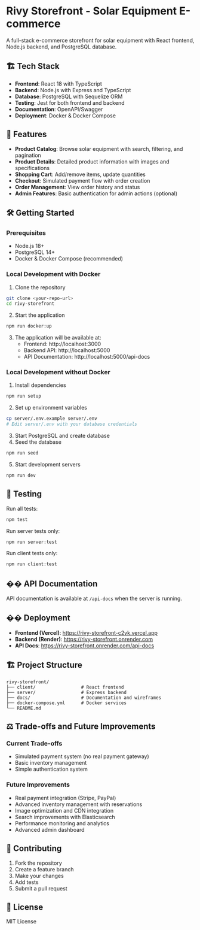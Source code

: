 # Rivy Storefront - Solar Equipment E-commerce

A full-stack e-commerce storefront for solar equipment with React frontend, Node.js backend, and PostgreSQL database.

## 🏗️ Tech Stack

- **Frontend**: React 18 with TypeScript
- **Backend**: Node.js with Express and TypeScript
- **Database**: PostgreSQL with Sequelize ORM
- **Testing**: Jest for both frontend and backend
- **Documentation**: OpenAPI/Swagger
- **Deployment**: Docker & Docker Compose

## 🚀 Features

- **Product Catalog**: Browse solar equipment with search, filtering, and pagination
- **Product Details**: Detailed product information with images and specifications
- **Shopping Cart**: Add/remove items, update quantities
- **Checkout**: Simulated payment flow with order creation
- **Order Management**: View order history and status
- **Admin Features**: Basic authentication for admin actions (optional)

## 🛠️ Getting Started

### Prerequisites

- Node.js 18+
- PostgreSQL 14+
- Docker & Docker Compose (recommended)

### Local Development with Docker

1. Clone the repository

```bash
git clone <your-repo-url>
cd rivy-storefront
```

2. Start the application

```bash
npm run docker:up
```

3. The application will be available at:
   - Frontend: http://localhost:3000
   - Backend API: http://localhost:5000
   - API Documentation: http://localhost:5000/api-docs

### Local Development without Docker

1. Install dependencies

```bash
npm run setup
```

2. Set up environment variables

```bash
cp server/.env.example server/.env
# Edit server/.env with your database credentials
```

3. Start PostgreSQL and create database
4. Seed the database

```bash
npm run seed
```

5. Start development servers

```bash
npm run dev
```

## 🧪 Testing

Run all tests:

```bash
npm test
```

Run server tests only:

```bash
npm run server:test
```

Run client tests only:

```bash
npm run client:test
```

## �� API Documentation

API documentation is available at `/api-docs` when the server is running.

## �� Deployment

- **Frontend (Vercel)**: https://rivy-storefront-c2vk.vercel.app
- **Backend (Render)**: https://rivy-storefront.onrender.com
- **API Docs**: https://rivy-storefront.onrender.com/api-docs

## 🏗️ Project Structure

```
rivy-storefront/
├── client/                 # React frontend
├── server/                 # Express backend
├── docs/                   # Documentation and wireframes
├── docker-compose.yml      # Docker services
└── README.md
```

## ⚖️ Trade-offs and Future Improvements

### Current Trade-offs

- Simulated payment system (no real payment gateway)
- Basic inventory management
- Simple authentication system

### Future Improvements

- Real payment integration (Stripe, PayPal)
- Advanced inventory management with reservations
- Image optimization and CDN integration
- Search improvements with Elasticsearch
- Performance monitoring and analytics
- Advanced admin dashboard

## 🤝 Contributing

1. Fork the repository
2. Create a feature branch
3. Make your changes
4. Add tests
5. Submit a pull request

## 📄 License

MIT License
